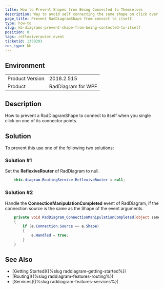 ```yaml
---
title: How to Prevent Shapes from Being Connected to Themselves
description: Way to avoid self connecting the same shape on click over its connector, using ReflexiveRouter and ConnectionManipulationCompleted event.
page_title: Prevent RadDiagramShape from connect to itself.
type: how-to
slug: kb-diagrams-prevent-shape-from-being-contected-to-itself
position: 0
tags: reflexiverouter,event
ticketid: 1350293
res_type: kb
---
```


## Environment
<table>
	<tr>
		<td>Product Version</td>
		<td>2018.2.515</td>
	</tr>
	<tr>
		<td>Product</td>
		<td>RadDiagram for WPF</td>
	</tr>
</table>

## Description

How to prevent a RadDiagramShape to connect to itself when you single click on one of its connector points.

## Solution

To prevent this use one of the following two solutions:

### Solution #1

Set the __ReflexiveRouter__ of RadDiagram to null.


```C#
	this.diagram.RoutingService.ReflexiveRouter = null;
```

### Solution #2

Handle the __ConnectionManipulationCompleted__ event of RadDiagram, if the connection source is the same as the Shape of the event arguments.


```C#
	private void RadDiagram_ConnectionManipulationCompleted(object sender, Telerik.Windows.Controls.Diagrams.ManipulationRoutedEventArgs e)
	{
		if (e.Connection.Source == e.Shape)
		{           
			e.Handled = true;
		}
	}
```

## See Also
* [Getting Started]({%slug raddiagram-getting-started%})
* [Routing]({%slug raddiagram-features-routing%})
* [Services]({%slug raddiagram-features-services%})
